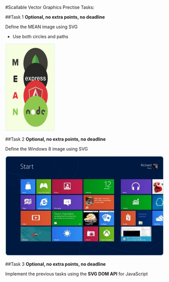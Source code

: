 #Scallable Vector Graphics Prectise Tasks:

##Task 1
**Optional, no extra points, no deadline**

Define the MEAN image using SVG
*   Use both circles and paths

<img src="imgs/hw-mean.png" />

##Task 2
**Optional, no extra points, no deadline**

Define the Windows 8 image using SVG

<img src="imgs/hw-windows-8.jpg" />

##Task 3
**Optional, no extra points, no deadline**

Implement the previous tasks using the **SVG DOM API** for JavaScript

